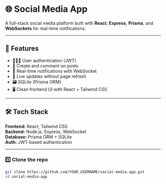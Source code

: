 # 🌐 Social Media App

A full-stack social media platform built with **React**, **Express**, **Prisma**, and **WebSockets** for real-time notifications.

---

## 🚀 Features

- 🧑‍🤝‍🧑 User authentication (JWT)
- 📝 Create and comment on posts
- 🔔 Real-time notifications with WebSocket
- 💬 Live updates without page refresh
- 🗃️ SQLite (Prisma ORM)
- 🖥️ Clean frontend UI with React + Tailwind CSS

---

## 🛠️ Tech Stack

**Frontend:** React, Tailwind CSS  
**Backend:** Node.js, Express, WebSocket  
**Database:** Prisma ORM + SQLite  
**Auth:** JWT-based authentication

---


### 1️⃣ Clone the repo
```bash
git clone https://github.com/YOUR_USERNAME/social-media-app.git
cd social-media-app
